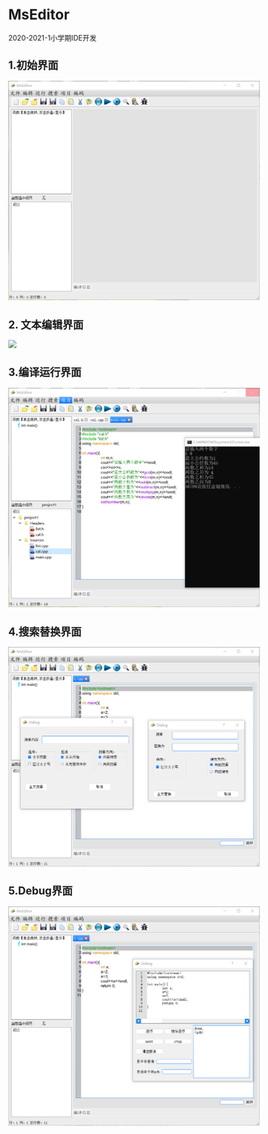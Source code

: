 # MsEditor

2020-2021-1小学期IDE开发

## 1.初始界面

![avatar](pic/初始界面.png)

## 2. 文本编辑界面

![](avatar/文本编辑界面.png)

## 3.编译运行界面

![](pic/编译运行界面.png)

## 4.搜索替换界面

![avatar](pic/搜索替换界面.png)

## 5.Debug界面

![avatar](pic/Debug界面.png)

